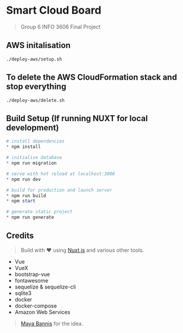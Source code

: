 # Smart Cloud Board

> Group 6 INFO 3606 Final Project

## AWS initalisation

`./deploy-aws/setup.sh`

## To delete the AWS CloudFormation stack and stop everything

`./deploy-aws/delete.sh`

## Build Setup (If running NUXT for local development)

```powershell
# install dependencies
* npm install

# initialise database
* npm run migration

# serve with hot reload at localhost:3000
* npm run dev

# build for production and launch server
* npm run build
* npm start

# generate static project
* npm run generate
```

## Credits

> Build with ❤️ using [Nuxt.js](https://nuxtjs.org) and various other tools.

* Vue
* VueX
* bootstrap-vue
* fontawesome
* sequelize & sequelize-cli
* sqlite3
* docker
* docker-compose
* Amazon Web Services

> [Maya Bannis](https://github.com/Mibzahoy) for the idea.